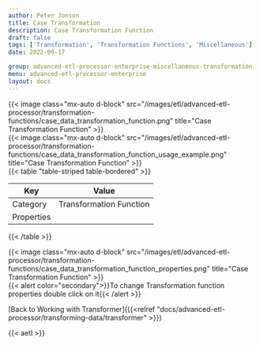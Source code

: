 ```yaml
---
author: Peter Jonson
title: Case Transformation
description: Case Transformation Function
draft: false
tags: ['Transformation', 'Transformation Functions', 'Miscellaneous']
date: 2022-09-17

group: advanced-etl-processor-enterprise-miscellaneous-transformation
menu: advanced-etl-processor-enterprise
layout: docs
---
```


{{< image class="mx-auto d-block"  src="/images/etl/advanced-etl-processor/transformation-functions/case_data_transformation_function.png" title="Case Transformation Function" >}}
\
{{< image class="mx-auto d-block"  src="/images/etl/advanced-etl-processor/transformation-functions/case_data_transformation_function_usage_example.png" title="Case Transformation Function" >}}
\
{{< table "table-striped table-bordered" >}}

| Key        | Value                   |
| ---------- | ----------------------- |
| Category   | Transformation Function |
| Properties |                         |

{{< /table >}}

{{< image class="mx-auto d-block"  src="/images/etl/advanced-etl-processor/transformation-functions/case_data_transformation_function_properties.png" title="Case Transformation Function" >}}
\
{{< alert color="secondary">}}To change Transformation function properties double click on it{{< /alert >}}

[Back to Working with Transformer]({{<relref "docs/advanced-etl-processor/transforming-data/transformer" >}})

{{< aetl >}}
